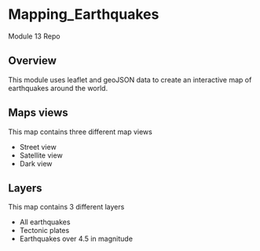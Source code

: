 # Mapping_Earthquakes
Module 13 Repo

## Overview
This module uses leaflet and geoJSON data to create an interactive map of earthquakes around the world. 

## Maps views
This map contains three different map views
- Street view
- Satellite view
- Dark view

## Layers
This map contains 3 different layers
- All earthquakes
- Tectonic plates
- Earthquakes over 4.5 in magnitude

